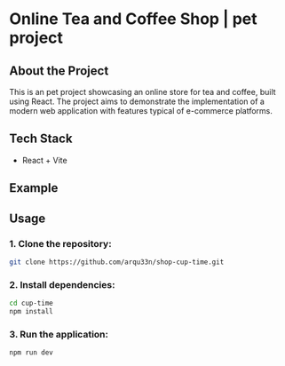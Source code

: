 # Online Tea and Coffee Shop | pet project

## About the Project

This is an pet project showcasing an online store for tea and coffee, built using React. The project aims to demonstrate the implementation of a modern web application with features typical of e-commerce platforms.

## Tech Stack

- React + Vite

## Example

## Usage

### 1. Clone the repository:

```sh
git clone https://github.com/arqu33n/shop-cup-time.git
```

### 2. Install dependencies:

```sh
cd cup-time
npm install
```

### 3. Run the application:

```sh
npm run dev
```
